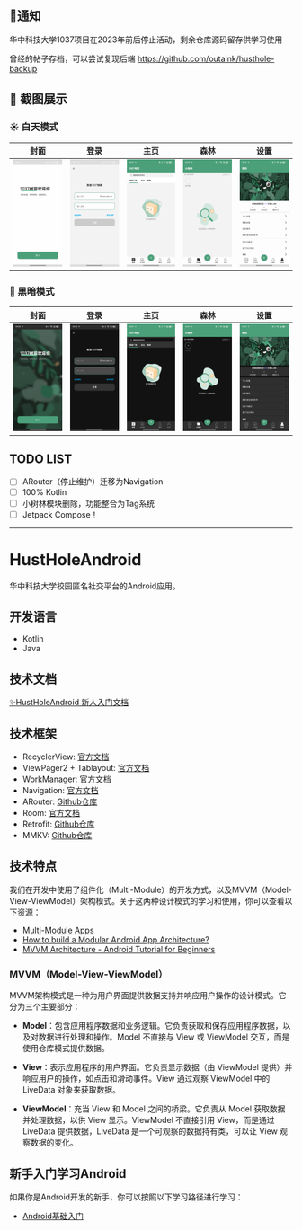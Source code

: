 ## 📢通知
华中科技大学1037项目在2023年前后停止活动，剩余仓库源码留存供学习使用

曾经的帖子存档，可以尝试复现后端
https://github.com/outaink/husthole-backup
## 📱 截图展示

### ☀️ 白天模式
| 封面 | 登录 | 主页 | 森林 | 设置 |
|------|------|------|------|------|
| ![封面](./doc/1037封面.jpg) | ![登录](./doc/login.jpg) | ![主页](./doc/homepage.jpg) | ![森林](./doc/forest.jpg) | ![设置](./doc/setup.jpg) |

### 🌛 黑暗模式
| 封面 | 登录 | 主页 | 森林 | 设置 |
|------|------|------|------|------|
| ![封面-黑暗](./doc/1037封面黑.jpg) | ![登录-黑暗](./doc/login-night.jpg) | ![主页-黑暗](./doc/homepage-night.jpg) | ![森林-黑暗](./doc/forest-night.jpg) | ![设置-黑暗](./doc/setup-night.jpg) |


## TODO LIST
- [ ] ARouter（停止维护）迁移为Navigation
- [ ] 100% Kotlin
- [ ] 小树林模块删除，功能整合为Tag系统
- [ ] Jetpack Compose！
---
# HustHoleAndroid
华中科技大学校园匿名社交平台的Android应用。

## 开发语言
- Kotlin
- Java

## 技术文档
[✨HustHoleAndroid 新人入门文档](./doc/✨HustHoleAndroid%20新人入门文档✨.pdf)  

## 技术框架
- RecyclerView: [官方文档](https://developer.android.com/guide/topics/ui/layout/recyclerview)
- ViewPager2 + Tablayout: [官方文档](https://developer.android.com/guide/navigation/navigation-swipe-view-2)
- WorkManager: [官方文档](https://developer.android.com/topic/libraries/architecture/workmanager)
- Navigation: [官方文档](https://developer.android.com/guide/navigation)
- ARouter: [Github仓库](https://github.com/alibaba/ARouter)
- Room: [官方文档](https://developer.android.com/training/data-storage/room)
- Retrofit: [Github仓库](https://github.com/square/retrofit)
- MMKV: [Github仓库](https://github.com/Tencent/MMKV)

## 技术特点
我们在开发中使用了组件化（Multi-Module）的开发方式，以及MVVM（Model-View-ViewModel）架构模式。关于这两种设计模式的学习和使用，你可以查看以下资源：

- [Multi-Module Apps](https://www.kodeco.com/real-world-android/8)
- [How to build a Modular Android App Architecture?](https://blog.mindorks.com/how-to-build-a-modular-android-app-architecture)
- [MVVM Architecture - Android Tutorial for Beginners](https://www.youtube.com/watch?v=TMHi9vNasUk)

### MVVM（Model-View-ViewModel）
MVVM架构模式是一种为用户界面提供数据支持并响应用户操作的设计模式。它分为三个主要部分：

- **Model**：包含应用程序数据和业务逻辑。它负责获取和保存应用程序数据，以及对数据进行处理和操作。Model 不直接与 View 或 ViewModel 交互，而是使用仓库模式提供数据。

- **View**：表示应用程序的用户界面。它负责显示数据（由 ViewModel 提供）并响应用户的操作，如点击和滑动事件。View 通过观察 ViewModel 中的 LiveData 对象来获取数据。

- **ViewModel**：充当 View 和 Model 之间的桥梁。它负责从 Model 获取数据并处理数据，以供 View 显示。ViewModel 不直接引用 View，而是通过 LiveData 提供数据，LiveData 是一个可观察的数据持有类，可以让 View 观察数据的变化。

## 新手入门学习Android
如果你是Android开发的新手，你可以按照以下学习路径进行学习：

- [Android基础入门](https://developer.android.com/courses/android-basics-kotlin/course)


